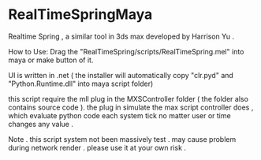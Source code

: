 RealTimeSpringMaya
==================

Realtime Spring , a similar tool in 3ds max developed by Harrison Yu .

How to Use:
Drag the "RealTimeSpring/scripts/RealTimeSpring.mel" into maya or make button of it.

UI is written in .net ( the installer will automatically copy "clr.pyd"
and "Python.Runtime.dll" into maya script folder)

this script require the mll plug in the MXSController folder ( the
folder also contains source code ). the plug in simulate the max script
controller does , which evaluate python code each system tick no matter
user or time changes any value .

Note . this script system not been massively test . may cause problem
during network render . please use it at your own risk .
